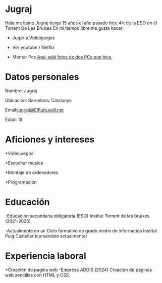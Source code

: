 # Jugraj
Hola me llamo Jugraj tengo 15 años el año pasado hice 4rt de la ESO en el Torrent De Les Bruixes 
En mi tiempo libre me gusta hacer:

- Jugar a Videojuegos

- Ver youtube / Netflix

- Montar Pcs
  [Aqui subi fotos de dos PCs que hice.](https://docs.google.com/document/d/1ue7QGJVh5ZqQ7WfSroaK9PZIk3YSQ3P1TvjZHwIMwo4/edit?usp=sharing)

# Datos personales
Nombre: Jugraj

Ubicación: Barcelona, Catalunya

Email:jugrajj@ElPuig.xeill.net

Edad: 19

# Aficiones y intereses

*Videojuegos

*Escuchar musica

*Montaje de ordenadores

*Programación

# Educación
-Educación secundaria obligatoria (ESO) Institut Torrent de les bruixes (2021-2025)

-Actualmente en un Ciclo formativo de grado medio de Informatica Institut Puig Castellar (cursandolo actualmente)

# Experiencia laboral
*Creación de pagina web -Empresa ADDIS (2024) Creación de páginas web sencillas con HTML y CSS.
